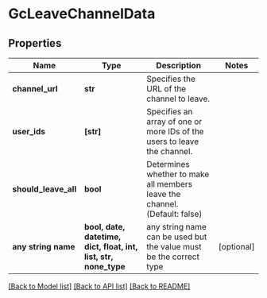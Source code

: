# GcLeaveChannelData


## Properties
Name | Type | Description | Notes
------------ | ------------- | ------------- | -------------
**channel_url** | **str** | Specifies the URL of the channel to leave. | 
**user_ids** | **[str]** | Specifies an array of one or more IDs of the users to leave the channel. | 
**should_leave_all** | **bool** | Determines whether to make all members leave the channel. (Default: false) | 
**any string name** | **bool, date, datetime, dict, float, int, list, str, none_type** | any string name can be used but the value must be the correct type | [optional]

[[Back to Model list]](../README.md#documentation-for-models) [[Back to API list]](../README.md#documentation-for-api-endpoints) [[Back to README]](../README.md)


